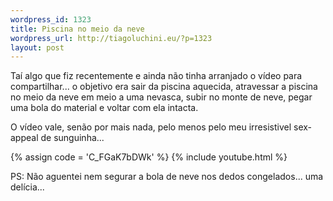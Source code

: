 ```yaml
--- 
wordpress_id: 1323
title: Piscina no meio da neve
wordpress_url: http://tiagoluchini.eu/?p=1323
layout: post
---
```

Taí algo que fiz recentemente e ainda não tinha arranjado o vídeo para compartilhar... o objetivo era sair da piscina aquecida, atravessar a piscina no meio da neve em meio a uma nevasca, subir no monte de neve, pegar uma bola do material e voltar com ela intacta.

O vídeo vale, senão por mais nada, pelo menos pelo meu irresistivel sex-appeal de sunguinha...

{% assign code = 'C_FGaK7bDWk' %}
{% include youtube.html %}

PS: Não aguentei nem segurar a bola de neve nos dedos congelados... uma delícia...
